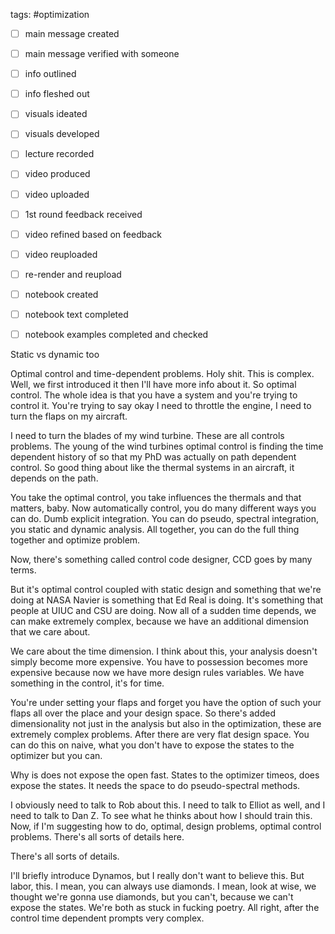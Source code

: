 tags: #optimization

- [ ] main message created
- [ ] main message verified with someone
- [ ] info outlined
- [ ] info fleshed out
- [ ] visuals ideated
- [ ] visuals developed
- [ ] lecture recorded
- [ ] video produced
- [ ] video uploaded
- [ ] 1st round feedback received
- [ ] video refined based on feedback
- [ ] video reuploaded
- [ ] re-render and reupload

- [ ] notebook created
- [ ] notebook text completed
- [ ] notebook examples completed and checked


Static vs dynamic too


Optimal control and time-dependent problems. Holy shit. This is complex. Well, we first introduced it then I'll have more info about it. So optimal control. The whole idea is that you have a system and you're trying to control it. You're trying to say okay I need to throttle the engine, I need to turn the flaps on my aircraft.

I need to turn the blades of my wind turbine. These are all controls problems. The young of the wind turbines optimal control is finding the time dependent history of so that my PhD was actually on path dependent control. So good thing about like the thermal systems in an aircraft, it depends on the path.

You take the optimal control, you take influences the thermals and that matters, baby. Now automatically control, you do many different ways you can do. Dumb explicit integration. You can do pseudo, spectral integration, you static and dynamic analysis. All together, you can do the full thing together and optimize problem.

Now, there's something called control code designer, CCD goes by many terms.

But it's optimal control coupled with static design and something that we're doing at NASA Navier is something that Ed Real is doing. It's something that people at UIUC and CSU are doing. Now all of a sudden time depends, we can make extremely complex, because we have an additional dimension that we care about.

We care about the time dimension. I think about this, your analysis doesn't simply become more expensive. You have to possession becomes more expensive because now we have more design rules variables. We have something in the control, it's for time.

You're under setting your flaps and forget you have the option of such your flaps all over the place and your design space. So there's added dimensionality not just in the analysis but also in the optimization, these are extremely complex problems. After there are very flat design space. You can do this on naive, what you don't have to expose the states to the optimizer but you can.

Why is does not expose the open fast. States to the optimizer timeos, does expose the states. It needs the space to do pseudo-spectral methods.

I obviously need to talk to Rob about this. I need to talk to Elliot as well, and I need to talk to Dan Z. To see what he thinks about how I should train this. Now, if I'm suggesting how to do, optimal, design problems, optimal control problems. There's all sorts of details here.

There's all sorts of details.

I'll briefly introduce Dynamos, but I really don't want to believe this. But labor, this. I mean, you can always use diamonds. I mean, look at wise, we thought we're gonna use diamonds, but you can't, because we can't expose the states. We're both as stuck in fucking poetry. All right, after the control time dependent prompts very complex.